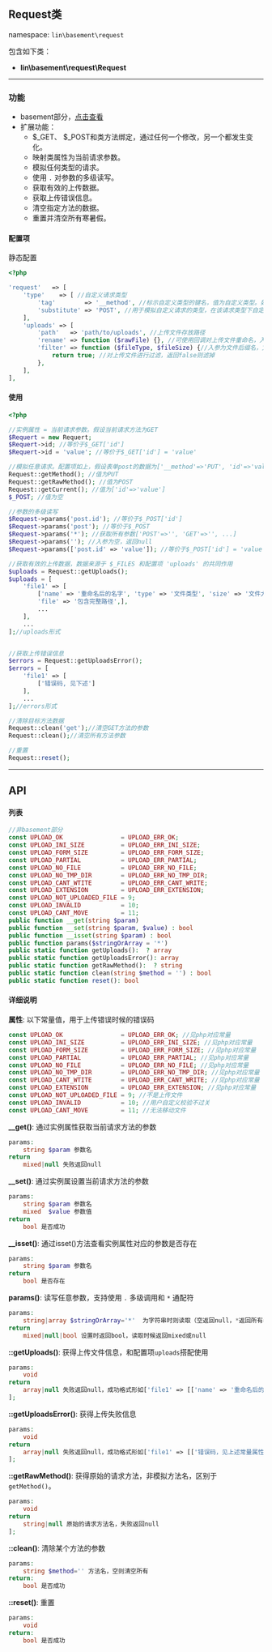 Request类
----
namespace: `lin\basement\request`

包含如下类：

* **lin\basement\request\Request**

---

### 功能

* basement部分，[点击查看](../../docs_basement/Request.md)
* 扩展功能：
    * $_GET、 $_POST和类方法绑定，通过任何一个修改，另一个都发生变化。
    * 映射类属性为当前请求参数。
    * 模拟任何类型的请求。
    * 使用 `.` 对参数的多级读写。
    * 获取有效的上传数据。
    * 获取上传错误信息。
    * 清空指定方法的数据。
    * 重置并清空所有寒暑假。


#### 配置项

静态配置

~~~php
<?php

'request'   => [
    'type'    => [ //自定义请求类型
        'tag'        => '__method', //标示自定义类型的键名，值为自定义类型。如表单中name为:__method,value为PUT，则请求类型为PUT
        'substitute' => 'POST', //用于模拟自定义请求的类型，在该请求类型下自定义类型才会生效
    ],
    'uploads' => [
        'path'   => 'path/to/uploads', //上传文件存放路径
        'rename' => function ($rawFile) {}, //可使用回调对上传文件重命名，入参为原文件名
        'filter' => function ($fileType, $fileSize) {//入参为文件后缀名，文件大小（来自$_FILES）
            return true; //对上传文件进行过滤，返回false则滤掉
        },
    ],
],
~~~

#### 使用

~~~php
<?php

//实例属性 = 当前请求参数。假设当前请求方法为GET
$Requert = new Requert;
$Requert->id; //等价于$_GET['id']
$Requert->id = 'value'; //等价于$_GET['id'] = 'value'

//模拟任意请求。配置项如上，假设表单post的数据为['__method'=>'PUT', 'id'=>'value' ],
Request::getMethod(); //值为PUT
Request::getRawMethod(); //值为POST
Request::getCurrent(); //值为['id'=>'value']
$_POST; //值为空

//参数的多级读写
$Request->params('post.id'); //等价于$_POST['id']
$Request->params('post'); //等价于$_POST
$Request->params('*'); //获取所有参数['POST'=>'', 'GET'=>'', ...]
$Request->params(''); //入参为空，返回null
$Request->params(['post.id' => 'value']); //等价于$_POST['id'] = 'value'

//获取有效的上传数据，数据来源于 $_FILES 和配置项 'uploads' 的共同作用
$uploads = Request::getUploads();
$uploads = [
    'file1' => [
        ['name' => '重命名后的名字', 'type' => '文件类型', 'size' => '文件大小',
        'file' => '包含完整路径',],
        ...
    ],
    ...
];//uploads形式


//获取上传错误信息
$errors = Request::getUploadsError();
$errors = [
    'file1' => [
        ['错误码, 见下述']
    ],
    ...
];//errors形式

//清除目标方法数据
Request::clean('get');//清空GET方法的参数
Request::clean();//清空所有方法参数

//重置
Request::reset();
~~~


---


## API

#### 列表
~~~php
//非basement部分
const UPLOAD_OK                = UPLOAD_ERR_OK;
const UPLOAD_INI_SIZE          = UPLOAD_ERR_INI_SIZE;
const UPLOAD_FORM_SIZE         = UPLOAD_ERR_FORM_SIZE;
const UPLOAD_PARTIAL           = UPLOAD_ERR_PARTIAL;
const UPLOAD_NO_FILE           = UPLOAD_ERR_NO_FILE;
const UPLOAD_NO_TMP_DIR        = UPLOAD_ERR_NO_TMP_DIR;
const UPLOAD_CANT_WTITE        = UPLOAD_ERR_CANT_WRITE;
const UPLOAD_EXTENSION         = UPLOAD_ERR_EXTENSION;
const UPLOAD_NOT_UPLOADED_FILE = 9;
const UPLOAD_INVALID           = 10;
const UPLOAD_CANT_MOVE         = 11;
public function __get(string $param)
public function __set(string $param, $value) : bool
public function __isset(string $param) : bool
public function params($stringOrArray = '*')
public static function getUploads():  ? array
public static function getUploadsError(): array
public static function getRawMethod():  ? string
public static function clean(string $method = '') : bool
public static function reset(): bool
~~~

#### 详细说明

**属性**: 以下常量值，用于上传错误时候的错误码
```php
const UPLOAD_OK                = UPLOAD_ERR_OK; //见php对应常量
const UPLOAD_INI_SIZE          = UPLOAD_ERR_INI_SIZE; //见php对应常量
const UPLOAD_FORM_SIZE         = UPLOAD_ERR_FORM_SIZE; //见php对应常量
const UPLOAD_PARTIAL           = UPLOAD_ERR_PARTIAL; //见php对应常量
const UPLOAD_NO_FILE           = UPLOAD_ERR_NO_FILE; //见php对应常量
const UPLOAD_NO_TMP_DIR        = UPLOAD_ERR_NO_TMP_DIR; //见php对应常量
const UPLOAD_CANT_WTITE        = UPLOAD_ERR_CANT_WRITE; //见php对应常量
const UPLOAD_EXTENSION         = UPLOAD_ERR_EXTENSION; //见php对应常量
const UPLOAD_NOT_UPLOADED_FILE = 9; //不是上传文件
const UPLOAD_INVALID           = 10; //用户自定义校验不过关
const UPLOAD_CANT_MOVE         = 11; //无法移动文件
```


**__get()**: 通过实例属性获取当前请求方法的参数
```php
params:
    string $param 参数名
return
    mixed|null 失败返回null
```

**__set()**: 通过实例属设置当前请求方法的参数
```php
params:
    string $param 参数名
    mixed  $value 参数值
return
    bool 是否成功
```

**__isset()**: 通过isset()方法查看实例属性对应的参数是否存在
```php
params:
    string $param 参数名
return
    bool 是否存在
```

**params()**: 读写任意参数，支持使用 `.` 多级调用和 `*` 通配符
```php
params:
    string|array $stringOrArray='*'  为字符串时则读取（空返回null，*返回所有参数），数组时则写入。
return
    mixed|null|bool 设置时返回bool，读取时候返回mixed或null
```

**::getUploads()**: 获得上传文件信息，和配置项`uploads`搭配使用
```php
params:
    void
return
    array|null 失败返回null，成功格式形如['file1' => [['name' => '重命名后的名字', 'type' => '文件类型', 'size' => '文件大小','file' => '包含完整路径']]]
];
```

**::getUploadsError()**: 获得上传失败信息
```php
params:
    void
return
    array|null 失败返回null，成功格式形如['file1' => [['错误码，见上述常量属性']]]
];
```

**::getRawMethod()**: 获得原始的请求方法，非模拟方法名，区别于`getMethod()`。
```php
params:
    void
return
    string|null 原始的请求方法名，失败返回null
];
```

**::clean()**: 清除某个方法的参数
```php
params:
    string $method='' 方法名，空则清空所有
return:
    bool 是否成功
```

**::reset()**: 重置
```php
params:
    void
return:
    bool 是否成功
```